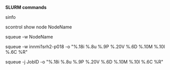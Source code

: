 **SLURM commands**

sinfo

scontrol show node NodeName

squeue -w NodeName

squeue -w innmi1srh2-p018 -o "%.18i %.8u %.9P %.20V %.6D %.10M %.10l %.6C %R"

squeue -j JobID -o "%.18i %.8u %.9P %.20V %.6D %.10M %.10l %.6C %R"

